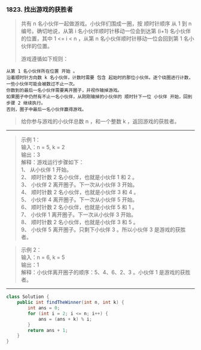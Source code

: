 ### 1823. 找出游戏的获胜者

>共有 n 名小伙伴一起做游戏。小伙伴们围成一圈，按 顺时针顺序 从 1 到 n 编号。确切地说，从第 i 名小伙伴顺时针移动一位会到达第 (i+1) 名小伙伴的位置，其中 1 <= i < n ，从第 n 名小伙伴顺时针移动一位会回到第 1 名小伙伴的位置。
>
>游戏遵循如下规则：

    从第 1 名小伙伴所在位置 开始 。
    沿着顺时针方向数 k 名小伙伴，计数时需要 包含 起始时的那位小伙伴。逐个绕圈进行计数，一些小伙伴可能会被数过不止一次。
    你数到的最后一名小伙伴需要离开圈子，并视作输掉游戏。
    如果圈子中仍然有不止一名小伙伴，从刚刚输掉的小伙伴的 顺时针下一位 小伙伴 开始，回到步骤 2 继续执行。
    否则，圈子中最后一名小伙伴赢得游戏。

>给你参与游戏的小伙伴总数 n ，和一个整数 k ，返回游戏的获胜者。
***
>示例 1：  
>输入：n = 5, k = 2  
>输出：3  
>解释：游戏运行步骤如下：  
>1、 从小伙伴 1 开始。  
>2、 顺时针数 2 名小伙伴，也就是小伙伴 1 和 2 。  
>3、 小伙伴 2 离开圈子。下一次从小伙伴 3 开始。  
>4、 顺时针数 2 名小伙伴，也就是小伙伴 3 和 4 。  
>5、 小伙伴 4 离开圈子。下一次从小伙伴 5 开始。  
>6、 顺时针数 2 名小伙伴，也就是小伙伴 5 和 1 。  
>7、 小伙伴 1 离开圈子。下一次从小伙伴 3 开始。  
>8、 顺时针数 2 名小伙伴，也就是小伙伴 3 和 5 。  
>9、 小伙伴 5 离开圈子。只剩下小伙伴 3 。所以小伙伴 3 是游戏的获胜者。  

>示例 2：  
>输入：n = 6, k = 5  
>输出：1  
>解释：小伙伴离开圈子的顺序：5、4、6、2、3 。小伙伴 1 是游戏的获胜者。  
***
```java
class Solution {
    public int findTheWinner(int n, int k) {
        int ans = 0;
        for (int i = 2; i <= n; i++) {
            ans = (ans + k) % i;
        }
        return ans + 1;
    }
}
```
